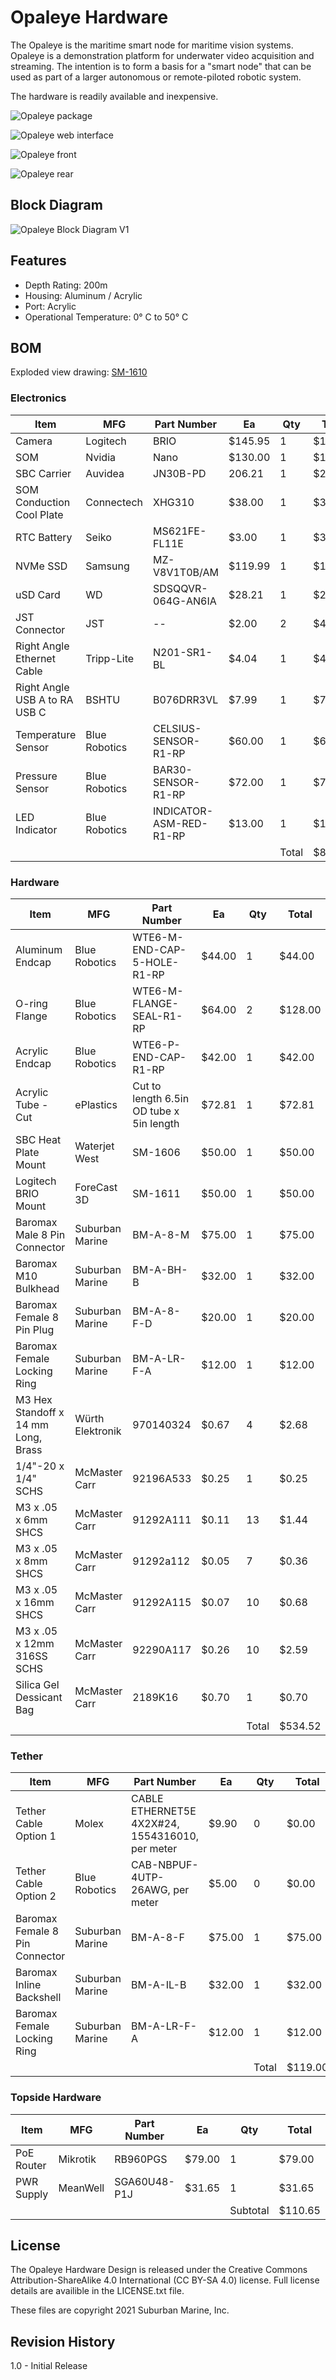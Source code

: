 # Opaleye Hardware

The Opaleye is the maritime smart node for maritime vision systems. Opaleye is a demonstration platform for underwater video acquisition and streaming. The intention is to form a basis for a "smart node" that can be used as part of a larger autonomous or remote-piloted robotic system.

The hardware is readily available and inexpensive.

![Opaleye package](/opaleye_package.png)

![Opaleye web interface](/opaleye_webinterface.png)

![Opaleye front](/opaleye_front.png)

![Opaleye rear](/opaleye_rear.png)

## Block Diagram
![Opaleye Block Diagram V1](/opaleye_block_diagram_V1.png)

## Features 

* Depth Rating: 200m
* Housing: Aluminum / Acrylic
* Port: Acrylic
* Operational Temperature: 0° C to 50° C

## BOM

Exploded view drawing: [SM-1610](/SM-1610_REV-A.PDF)

### Electronics
| Item                          | MFG           | Part Number             | Ea      | Qty      | Total   |
| ----------------------------- | ------------- | ----------------------- | ------- | -------- | ------- |
| Camera                        | Logitech      | BRIO                    | $145.95 | 1        | $145.95 |
| SOM                           | Nvidia        | Nano                    | $130.00 | 1        | $130.00 |
| SBC Carrier                   | Auvidea       | JN30B-PD                | 206.21  | 1        | $206.21 |
| SOM Conduction Cool Plate     | Connectech    | XHG310                  | $38.00  | 1        | $38.00  |
| RTC Battery                   | Seiko         | MS621FE-FL11E           | $3.00   | 1        | $3.00   |
| NVMe SSD                      | Samsung       | MZ-V8V1T0B/AM           | $119.99 | 1        | $119.99 |
| uSD Card                      | WD            | SDSQQVR-064G-AN6IA      | $28.21  | 1        | $28.21  |
| JST Connector                 | JST           | \--                     | $2.00   | 2        | $4.00   |
| Right Angle Ethernet Cable    | Tripp-Lite    | N201-SR1-BL             | $4.04   | 1        | $4.04   |
| Right Angle USB A to RA USB C | BSHTU         | B076DRR3VL              | $7.99   | 1        | $7.99   |
| Temperature Sensor            | Blue Robotics | CELSIUS-SENSOR-R1-RP    | $60.00  | 1        | $60.00  |
| Pressure Sensor               | Blue Robotics | BAR30-SENSOR-R1-RP      | $72.00  | 1        | $72.00  |
| LED Indicator                 | Blue Robotics | INDICATOR-ASM-RED-R1-RP | $13.00  | 1        | $13.00  |
|                               |               |                         |         | Total    | $832.39 |
### Hardware
| Item                                | MFG              | Part Number                              | Ea     | Qty      | Total   |
| ----------------------------------- | ---------------- | ---------------------------------------- | ------ | -------- | ------- |
| Aluminum Endcap                     | Blue Robotics    | WTE6-M-END-CAP-5-HOLE-R1-RP              | $44.00 | 1        | $44.00  |
| O-ring Flange                       | Blue Robotics    | WTE6-M-FLANGE-SEAL-R1-RP                 | $64.00 | 2        | $128.00 |
| Acrylic Endcap                      | Blue Robotics    | WTE6-P-END-CAP-R1-RP                     | $42.00 | 1        | $42.00  |
| Acrylic Tube - Cut                  | ePlastics        | Cut to length 6.5in OD tube x 5in length | $72.81 | 1        | $72.81  |
| SBC Heat Plate Mount                | Waterjet West    | SM-1606                                  | $50.00 | 1        | $50.00  |
| Logitech BRIO Mount                 | ForeCast 3D      | SM-1611                                  | $50.00 | 1        | $50.00  |
| Baromax Male 8 Pin Connector        | Suburban Marine  | BM-A-8-M                                 | $75.00 | 1        | $75.00  |
| Baromax M10 Bulkhead                | Suburban Marine  | BM-A-BH-B                                | $32.00 | 1        | $32.00  |
| Baromax Female 8 Pin Plug           | Suburban Marine  | BM-A-8-F-D                               | $20.00 | 1        | $20.00  |
| Baromax Female Locking Ring         | Suburban Marine  | BM-A-LR-F-A                              | $12.00 | 1        | $12.00  |
| M3 Hex Standoff x 14 mm Long, Brass | Würth Elektronik | 970140324                                | $0.67  | 4        | $2.68   |
| 1/4"-20 x 1/4" SCHS                 | McMaster Carr    | 92196A533                                | $0.25  | 1        | $0.25   |
| M3 x .05 x 6mm SHCS                 | McMaster Carr    | 91292A111                                | $0.11  | 13       | $1.44   |
| M3 x .05 x 8mm SHCS                 | McMaster Carr    | 91292a112                                | $0.05  | 7        | $0.36   |
| M3 x .05 x 16mm SHCS                | McMaster Carr    | 91292A115                                | $0.07  | 10       | $0.68   |
| M3 x .05 x 12mm 316SS SCHS          | McMaster Carr    | 92290A117                                | $0.26  | 10       | $2.59   |
| Silica Gel Dessicant Bag            | McMaster Carr    | 2189K16                                  | $0.70  | 1        | $0.70   |
|                                     |                  |                                          |        | Total    | $534.52 |

### Tether
| Item                           | MFG             | Part Number                                         | Ea     | Qty      | Total   |
| ------------------------------ | --------------- | --------------------------------------------------- | ------ | -------- | ------- |
| Tether Cable Option 1          | Molex           | CABLE ETHERNET5E 4X2X#24, 1554316010, per meter     | $9.90  | 0        | $0.00   |
| Tether Cable Option 2          | Blue Robotics   | CAB-NBPUF-4UTP-26AWG, per meter                     | $5.00  | 0        | $0.00   |
| Baromax Female 8 Pin Connector | Suburban Marine | BM-A-8-F                                            | $75.00 | 1        | $75.00  |
| Baromax Inline Backshell       | Suburban Marine | BM-A-IL-B                                           | $32.00 | 1        | $32.00  |
| Baromax Female Locking Ring    | Suburban Marine | BM-A-LR-F-A                                         | $12.00 | 1        | $12.00  |
|                                |                 |                                                     |        | Total    | $119.00 |

### Topside Hardware
| Item       | MFG      | Part Number | Ea     | Qty      | Total   |
| ---------- | -------- | ----------- | ------ | -------- | ------- |
| PoE Router | Mikrotik | RB960PGS    | $79.00 | 1        | $79.00  |
| PWR Supply | MeanWell | SGA60U48-P1J| $31.65 | 1        | $31.65  |
|            |          |             |        | Subtotal | $110.65 |

## License

The Opaleye Hardware Design is released under the Creative Commons Attribution-ShareAlike 4.0 International (CC BY-SA 4.0) license. Full license details are availible in the LICENSE.txt file.

These files are copyright 2021 Suburban Marine, Inc.

## Revision History

1.0 - Initial Release

